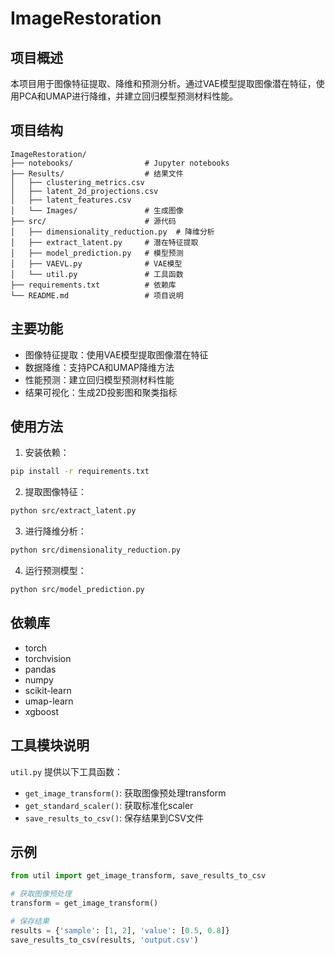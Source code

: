 # ImageRestoration

## 项目概述
本项目用于图像特征提取、降维和预测分析。通过VAE模型提取图像潜在特征，使用PCA和UMAP进行降维，并建立回归模型预测材料性能。

## 项目结构
```
ImageRestoration/
├── notebooks/                # Jupyter notebooks
├── Results/                  # 结果文件
│   ├── clustering_metrics.csv
│   ├── latent_2d_projections.csv
│   ├── latent_features.csv
│   └── Images/               # 生成图像
├── src/                      # 源代码
│   ├── dimensionality_reduction.py  # 降维分析
│   ├── extract_latent.py     # 潜在特征提取
│   ├── model_prediction.py   # 模型预测
│   ├── VAEVL.py              # VAE模型
│   └── util.py               # 工具函数
├── requirements.txt          # 依赖库
└── README.md                 # 项目说明
```

## 主要功能
- 图像特征提取：使用VAE模型提取图像潜在特征
- 数据降维：支持PCA和UMAP降维方法
- 性能预测：建立回归模型预测材料性能
- 结果可视化：生成2D投影图和聚类指标

## 使用方法
1. 安装依赖：
```bash
pip install -r requirements.txt
```

2. 提取图像特征：
```bash
python src/extract_latent.py
```

3. 进行降维分析：
```bash
python src/dimensionality_reduction.py
```

4. 运行预测模型：
```bash
python src/model_prediction.py
```

## 依赖库
- torch
- torchvision
- pandas
- numpy
- scikit-learn
- umap-learn
- xgboost

## 工具模块说明
`util.py` 提供以下工具函数：
- `get_image_transform()`: 获取图像预处理transform
- `get_standard_scaler()`: 获取标准化scaler
- `save_results_to_csv()`: 保存结果到CSV文件

## 示例
```python
from util import get_image_transform, save_results_to_csv

# 获取图像预处理
transform = get_image_transform()

# 保存结果
results = {'sample': [1, 2], 'value': [0.5, 0.8]}
save_results_to_csv(results, 'output.csv')
